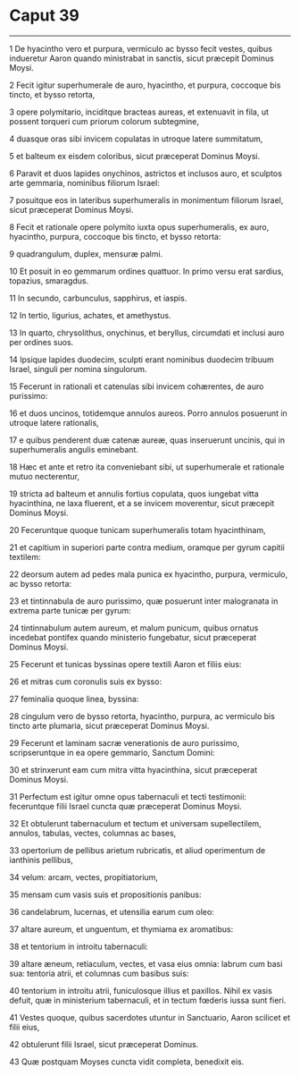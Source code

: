 # Caput 39

***

1 De hyacintho vero et purpura, vermiculo ac bysso fecit vestes, quibus indueretur Aaron quando ministrabat in sanctis, sicut præcepit Dominus Moysi.

2 Fecit igitur superhumerale de auro, hyacintho, et purpura, coccoque bis tincto, et bysso retorta,

3 opere polymitario, inciditque bracteas aureas, et extenuavit in fila, ut possent torqueri cum priorum colorum subtegmine,

4 duasque oras sibi invicem copulatas in utroque latere summitatum,

5 et balteum ex eisdem coloribus, sicut præceperat Dominus Moysi.

6 Paravit et duos lapides onychinos, astrictos et inclusos auro, et sculptos arte gemmaria, nominibus filiorum Israel:

7 posuitque eos in lateribus superhumeralis in monimentum filiorum Israel, sicut præceperat Dominus Moysi.

8 Fecit et rationale opere polymito iuxta opus superhumeralis, ex auro, hyacintho, purpura, coccoque bis tincto, et bysso retorta:

9 quadrangulum, duplex, mensuræ palmi.

10 Et posuit in eo gemmarum ordines quattuor. In primo versu erat sardius, topazius, smaragdus.

11 In secundo, carbunculus, sapphirus, et iaspis.

12 In tertio, ligurius, achates, et amethystus.

13 In quarto, chrysolithus, onychinus, et beryllus, circumdati et inclusi auro per ordines suos.

14 Ipsique lapides duodecim, sculpti erant nominibus duodecim tribuum Israel, singuli per nomina singulorum.

15 Fecerunt in rationali et catenulas sibi invicem cohærentes, de auro purissimo:

16 et duos uncinos, totidemque annulos aureos. Porro annulos posuerunt in utroque latere rationalis,

17 e quibus penderent duæ catenæ aureæ, quas inseruerunt uncinis, qui in superhumeralis angulis eminebant.

18 Hæc et ante et retro ita conveniebant sibi, ut superhumerale et rationale mutuo necterentur,

19 stricta ad balteum et annulis fortius copulata, quos iungebat vitta hyacinthina, ne laxa fluerent, et a se invicem moverentur, sicut præcepit Dominus Moysi.

20 Feceruntque quoque tunicam superhumeralis totam hyacinthinam,

21 et capitium in superiori parte contra medium, oramque per gyrum capitii textilem:

22 deorsum autem ad pedes mala punica ex hyacintho, purpura, vermiculo, ac bysso retorta:

23 et tintinnabula de auro purissimo, quæ posuerunt inter malogranata in extrema parte tunicæ per gyrum:

24 tintinnabulum autem aureum, et malum punicum, quibus ornatus incedebat pontifex quando ministerio fungebatur, sicut præceperat Dominus Moysi.

25 Fecerunt et tunicas byssinas opere textili Aaron et filiis eius:

26 et mitras cum coronulis suis ex bysso:

27 feminalia quoque linea, byssina:

28 cingulum vero de bysso retorta, hyacintho, purpura, ac vermiculo bis tincto arte plumaria, sicut præceperat Dominus Moysi.

29 Fecerunt et laminam sacræ venerationis de auro purissimo, scripseruntque in ea opere gemmario, Sanctum Domini:

30 et strinxerunt eam cum mitra vitta hyacinthina, sicut præceperat Dominus Moysi.

31 Perfectum est igitur omne opus tabernaculi et tecti testimonii: feceruntque filii Israel cuncta quæ præceperat Dominus Moysi.

32 Et obtulerunt tabernaculum et tectum et universam supellectilem, annulos, tabulas, vectes, columnas ac bases,

33 opertorium de pellibus arietum rubricatis, et aliud operimentum de ianthinis pellibus,

34 velum: arcam, vectes, propitiatorium,

35 mensam cum vasis suis et propositionis panibus:

36 candelabrum, lucernas, et utensilia earum cum oleo:

37 altare aureum, et unguentum, et thymiama ex aromatibus:

38 et tentorium in introitu tabernaculi:

39 altare æneum, retiaculum, vectes, et vasa eius omnia: labrum cum basi sua: tentoria atrii, et columnas cum basibus suis:

40 tentorium in introitu atrii, funiculosque illius et paxillos. Nihil ex vasis defuit, quæ in ministerium tabernaculi, et in tectum fœderis iussa sunt fieri.

41 Vestes quoque, quibus sacerdotes utuntur in Sanctuario, Aaron scilicet et filii eius,

42 obtulerunt filii Israel, sicut præceperat Dominus.

43 Quæ postquam Moyses cuncta vidit completa, benedixit eis.

